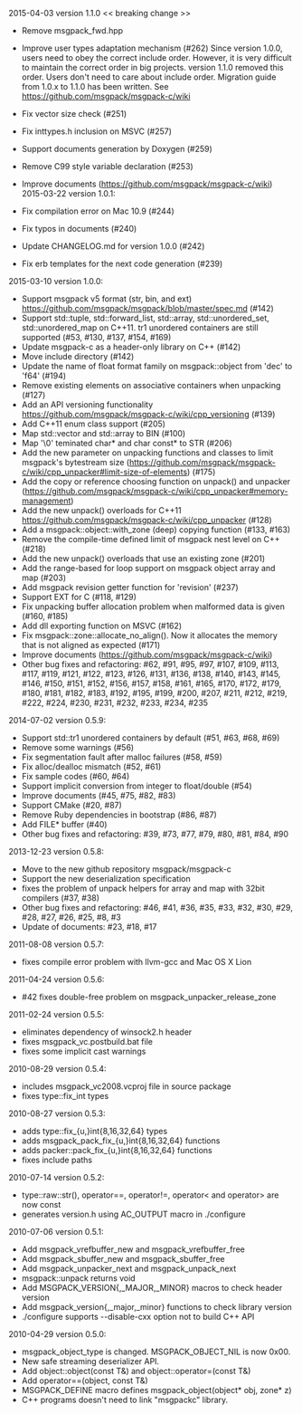 2015-04-03 version 1.1.0
  << breaking change >>
  * Remove msgpack_fwd.hpp
  * Improve user types adaptation mechanism (#262)
    Since version 1.0.0, users need to obey the correct include order.
    However, it is very difficult to maintain the correct order in big
    projects. version 1.1.0 removed this order. Users don't need to
    care about include order. Migration guide from 1.0.x to 1.1.0 has
    been written. See https://github.com/msgpack/msgpack-c/wiki

  * Fix vector<bool> size check (#251)
  * Fix inttypes.h inclusion on MSVC (#257)
  * Support documents generation by Doxygen (#259)
  * Remove C99 style variable declaration (#253)
  * Improve documents (https://github.com/msgpack/msgpack-c/wiki)
2015-03-22 version 1.0.1:
  * Fix compilation error on Mac 10.9 (#244)
  * Fix typos in documents (#240)
  * Update CHANGELOG.md for version 1.0.0 (#242)
  * Fix erb templates for the next code generation (#239)

2015-03-10 version 1.0.0:
  * Support msgpack v5 format (str, bin, and ext) https://github.com/msgpack/msgpack/blob/master/spec.md (#142)
  * Support std::tuple, std::forward_list, std::array, std::unordered_set, std::unordered_map on C++11. tr1 unordered containers are still supported (#53, #130, #137, #154, #169)
  * Update msgpack-c as a header-only library on C++ (#142)
  * Move include directory (#142)
  * Update the name of float format family on msgpack::object from 'dec' to 'f64' (#194)
  * Remove existing elements on associative containers when unpacking (#127)
  * Add an API versioning functionality https://github.com/msgpack/msgpack-c/wiki/cpp_versioning (#139)
  * Add C++11 enum class support (#205)
  * Map std::vector<char> and std::array<char> to BIN (#100)
  * Map '\0' teminated char* and char const* to STR (#206)
  * Add the new parameter on unpacking functions and classes to limit msgpack's bytestream size (https://github.com/msgpack/msgpack-c/wiki/cpp_unpacker#limit-size-of-elements) (#175)
  * Add the copy or reference choosing function on unpack() and unpacker (https://github.com/msgpack/msgpack-c/wiki/cpp_unpacker#memory-management)
  * Add the new unpack() overloads for C++11 https://github.com/msgpack/msgpack-c/wiki/cpp_unpacker (#128)
  * Add a msgpack::object::with_zone (deep) copying function (#133, #163)
  * Remove the compile-time defined limit of msgpack nest level on C++ (#218)
  * Add the new unpack() overloads that use an existing zone (#201)
  * Add the range-based for loop support on msgpack object array and map (#203)
  * Add msgpack revision getter function for 'revision' (#237)
  * Support EXT for C (#118, #129)
  * Fix unpacking buffer allocation problem when malformed data is given (#160, #185)
  * Add dll exporting function on MSVC (#162)
  * Fix msgpack::zone::allocate_no_align(). Now it allocates the memory that is not aligned as expected (#171)
  * Improve documents (https://github.com/msgpack/msgpack-c/wiki)
  * Other bug fixes and refactoring: #62, #91, #95, #97, #107, #109, #113, #117, #119, #121, #122, #123, #126, #131, #136, #138, #140, #143, #145, #146, #150, #151, #152, #156, #157, #158, #161, #165, #170, #172, #179, #180, #181, #182, #183, #192, #195, #199, #200, #207, #211, #212, #219, #222, #224, #230, #231, #232, #233, #234, #235

2014-07-02 version 0.5.9:

  * Support std::tr1 unordered containers by default (#51, #63, #68, #69)
  * Remove some warnings (#56)
  * Fix segmentation fault after malloc failures (#58, #59)
  * Fix alloc/dealloc mismatch (#52, #61)
  * Fix sample codes (#60, #64)
  * Support implicit conversion from integer to float/double (#54)
  * Improve documents (#45, #75, #82, #83)
  * Support CMake (#20, #87)
  * Remove Ruby dependencies in bootstrap (#86, #87)
  * Add FILE* buffer (#40)
  * Other bug fixes and refactoring: #39, #73, #77, #79, #80, #81, #84, #90

2013-12-23 version 0.5.8:

  * Move to the new github repository msgpack/msgpack-c
  * Support the new deserialization specification
  * fixes the problem of unpack helpers for array and map with 32bit compilers (#37, #38)
  * Other bug fixes and refactoring: #46, #41, #36, #35, #33, #32, #30, #29, #28, #27, #26, #25, #8, #3
  * Update of documents: #23, #18, #17

2011-08-08 version 0.5.7:

  * fixes compile error problem with llvm-gcc and Mac OS X Lion

2011-04-24 version 0.5.6:

  * #42 fixes double-free problem on msgpack_unpacker_release_zone

2011-02-24 version 0.5.5:

  * eliminates dependency of winsock2.h header
  * fixes msgpack_vc.postbuild.bat file
  * fixes some implicit cast warnings

2010-08-29 version 0.5.4:

  * includes msgpack_vc2008.vcproj file in source package
  * fixes type::fix_int types

2010-08-27 version 0.5.3:

  * adds type::fix_{u,}int{8,16,32,64} types
  * adds msgpack_pack_fix_{u,}int{8,16,32,64} functions
  * adds packer<Stream>::pack_fix_{u,}int{8,16,32,64} functions
  * fixes include paths

2010-07-14 version 0.5.2:

  * type::raw::str(), operator==, operator!=, operator< and operator> are now const
  * generates version.h using AC_OUTPUT macro in ./configure

2010-07-06 version 0.5.1:

  * Add msgpack_vrefbuffer_new and msgpack_vrefbuffer_free
  * Add msgpack_sbuffer_new and msgpack_sbuffer_free
  * Add msgpack_unpacker_next and msgpack_unpack_next
  * msgpack::unpack returns void
  * Add MSGPACK_VERSION{,_MAJOR,_MINOR} macros to check header version
  * Add msgpack_version{,_major,_minor} functions to check library version
  * ./configure supports --disable-cxx option not to build C++ API

2010-04-29 version 0.5.0:

  * msgpack_object_type is changed. MSGPACK_OBJECT_NIL is now 0x00.
  * New safe streaming deserializer API.
  * Add object::object(const T&) and object::operator=(const T&)
  * Add operator==(object, const T&)
  * MSGPACK_DEFINE macro defines msgpack_object(object* obj, zone* z)
  * C++ programs doesn't need to link "msgpackc" library.

